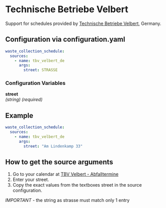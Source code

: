 # Technische Betriebe Velbert

Support for schedules provided by [Technische Betriebe Velbert](https://www.tbv-velbert.de/), Germany.

## Configuration via configuration.yaml

```yaml
waste_collection_schedule:
  sources:
    - name: tbv_velbert_de
      args:
        street: STRASSE
```

### Configuration Variables

**street**  
*(string) (required)*

## Example

```yaml
waste_collection_schedule:
  sources:
    - name: tbv_velbert_de
      args:
        street: "Am Lindenkamp 33"

```

## How to get the source arguments

1. Go to your calendar at [TBV Velbert - Abfalltermine](https://www.tbv-velbert.de/abfall/abfallkalender-und-abfuhrtermine/abfallabfuhr-suche)
2. Enter your street.
3. Copy the exact values from the textboxes street in the source configuration. 

*IMPORTANT* - the string as strasse must match only 1 entry
